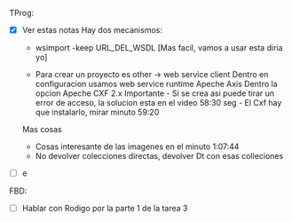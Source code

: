 TProg:
- [x] Ver estas notas 
	Hay dos mecanismos:

	- wsimport -keep URL_DEL_WSDL [Mas facil, vamos a usar esta diria yo]

	- Para crear un proyecto es other -> web service client
		Dentro en configuracion usamos web service runtime Apeche Axis 
			Dentro la opcion Apeche CXF 2.x
			Importante
				- Si se crea asi puede tirar un error de  acceso, la solucion esta en el video 58:30 seg
				- El Cxf hay que instalarlo, mirar minuto 59:20

	
	Mas cosas
	- Cosas interesante de las imagenes en el minuto 1:07:44
	- No devolver colecciones directas, devolver Dt con esas colleciones
	

- [ ] e

FBD:
- [ ] Hablar con Rodigo por la parte 1 de la tarea 3